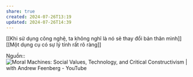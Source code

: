 ```yaml
---
share: true
created: 2024-07-26T13:19
updated: 2024-07-26T14:39
---
```

[[Khi sử dụng công nghệ, ta không nghĩ là nó sẽ thay đổi bản thân mình]]
[[Một dụng cụ có sự lý tính rất rõ ràng]] 

Nguồn:: ![Moral Machines: Social Values, Technology, and Critical Constructivism | with Andrew Feenberg - YouTube](https://www.youtube.com/watch?v=XyY7C2nZv6c)
